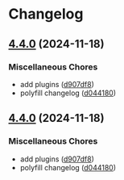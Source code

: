 # Changelog

## [4.4.0](https://github.com/dwilkolek/wombat/compare/tauri-backend-v4.4.0...tauri-backend-v4.4.0) (2024-11-18)


### Miscellaneous Chores

* add plugins ([d907df8](https://github.com/dwilkolek/wombat/commit/d907df8deeebde6e7c856ed9a8aec60f0a223727))
* polyfill changelog ([d044180](https://github.com/dwilkolek/wombat/commit/d044180285a40cf8aeb7bcecbb32dbd52eb8ae52))

## [4.4.0](https://github.com/dwilkolek/wombat/compare/tauri-backend-v4.4.0...tauri-backend-v4.4.0) (2024-11-18)


### Miscellaneous Chores

* add plugins ([d907df8](https://github.com/dwilkolek/wombat/commit/d907df8deeebde6e7c856ed9a8aec60f0a223727))
* polyfill changelog ([d044180](https://github.com/dwilkolek/wombat/commit/d044180285a40cf8aeb7bcecbb32dbd52eb8ae52))
